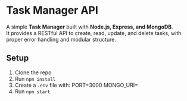 # Task Manager API
A simple **Task Manager** built with **Node.js, Express, and MongoDB**.  
It provides a RESTful API to create, read, update, and delete tasks, with proper error handling and modular structure.


## Setup
1. Clone the repo
2. Run `npm install`
3. Create a `.env` file with:
    PORT=3000
    MONGO_URI=<your MongoDB URI>
4. Run `npm start` 